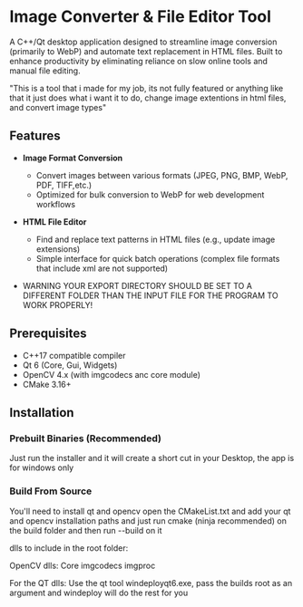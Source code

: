 # Image Converter & File Editor Tool

A C++/Qt desktop application designed to streamline image conversion (primarily to WebP) and automate text replacement in HTML files. Built to enhance productivity by eliminating reliance on slow online tools and manual file editing.

"This is a tool that i made for my job, its not fully featured 
or anything like that it just does what i want it to do, change image extentions in html files,
and convert image types"

## Features

- **Image Format Conversion**
  - Convert images between various formats (JPEG, PNG, BMP, WebP, PDF, TIFF,etc.)
  - Optimized for bulk conversion to WebP for web development workflows

- **HTML File Editor**
  - Find and replace text patterns in HTML files (e.g., update image extensions)
  - Simple interface for quick batch operations
    (complex file formats that include xml are not supported)

- WARNING
    YOUR EXPORT DIRECTORY SHOULD BE SET TO 
    A DIFFERENT FOLDER THAN THE INPUT FILE FOR THE PROGRAM TO WORK PROPERLY!
## Prerequisites

- C++17 compatible compiler
- Qt 6 (Core, Gui, Widgets)
- OpenCV 4.x (with imgcodecs  anc core module)
- CMake 3.16+

##  Installation

### Prebuilt Binaries (Recommended)
Just run the installer and it will create a 
short cut in your Desktop, the app is for windows only 

### Build From Source
You'll need to install qt and opencv
open the CMakeList.txt and add your qt and opencv 
installation paths and just run cmake (ninja recommended) on the 
build folder and then run --build on it 

dlls to include in the root folder: 

OpenCV dlls:
Core 
imgcodecs
imgproc

For the QT dlls:
Use the qt tool windeployqt6.exe, 
pass the builds root as an argument and 
windeploy will do the rest for you 